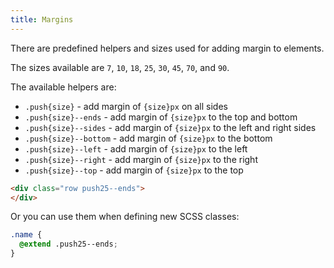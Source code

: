 ```yaml
---
title: Margins
---
```

There are predefined helpers and sizes used for adding margin to elements.

The sizes available are `7`, `10`, `18`, `25`, `30`, `45`, `70`, and `90`.

The available helpers are:

* `.push{size}` - add margin of `{size}px` on all sides
* `.push{size}--ends` - add margin of `{size}px` to the top and bottom
* `.push{size}--sides` - add margin of `{size}px` to the left and right sides
* `.push{size}--bottom` - add margin of `{size}px` to the bottom
* `.push{size}--left` - add margin of `{size}px` to the left
* `.push{size}--right` - add margin of `{size}px` to the right
* `.push{size}--top` - add margin of `{size}px` to the top

```html
<div class="row push25--ends">
</div>
```

Or you can use them when defining new SCSS classes:

```css
.name {
  @extend .push25--ends;
}
```
